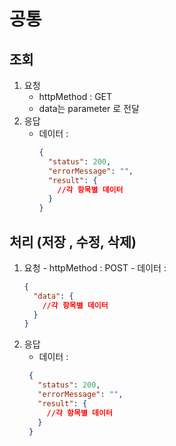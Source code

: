 # 공통
## 조회
  1. 요청
      - httpMethod : GET
      - data는 parameter 로 전달
  2. 응답
     - 데이터 : 
        ```json
        {
          "status": 200,
          "errorMessage": "",
          "result": {
            //각 항목별 데이터
          }
        }
        ```
## 처리 (저장 , 수정, 삭제)
  1. 요청
    - httpMethod : POST
    - 데이터 : 
        ```json
        {  
          "data": {
            //각 항목별 데이터
          }
        }
        ```
  2. 응답
     - 데이터 : 
     ```json
      {
        "status": 200,
        "errorMessage": "",
        "result": {
          //각 항목별 데이터
        }
      }
      ```
